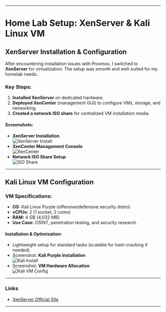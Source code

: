
---

# **Home Lab Setup: XenServer & Kali Linux VM**  

## **XenServer Installation & Configuration**  
After encountering installation issues with Proxmox, I switched to **XenServer** for virtualization. The setup was smooth and well-suited for my homelab needs.  

### **Key Steps:**  
1. **Installed XenServer** on dedicated hardware.  
2. **Deployed XenCenter** (management GUI) to configure VMs, storage, and networking.  
3. **Created a network ISO share** for centralized VM installation media.  

#### **Screenshots:**  
- **XenServer Installation**  
  ![XenServer Install](https://github.com/user-attachments/assets/074b5c85-d473-4905-b9e4-a3d968464bbb)  
- **XenCenter Management Console**  
  ![XenCenter](https://github.com/user-attachments/assets/9a4e8029-8b4d-45b8-a8cf-213d48b4abb5)  
- **Network ISO Share Setup**  
  ![ISO Share](https://github.com/user-attachments/assets/13567fc4-7cfa-4660-a09c-9c9d5d33a8e2)  

---

## **Kali Linux VM Configuration**  
### **VM Specifications:**  
- **OS:** Kali Linux Purple (offensive/defensive security distro)  
- **vCPUs:** 2 (1 socket, 2 cores)  
- **RAM:** 4 GB (4,032 MB)  
- **Use Case:** OSINT, penetration testing, and security research.  

#### **Installation & Optimization:**  
- Lightweight setup for standard tasks (scalable for hash cracking if needed).  
- Screenshot: **Kali Purple Installation**  
  ![Kali Install](https://github.com/user-attachments/assets/87c60d56-1d41-452a-867d-1a1744f95b3e)  
- Screenshot: **VM Hardware Allocation**  
  ![Kali VM Config](https://github.com/user-attachments/assets/7c31b9fd-e496-412f-96e7-61240f5a6f69)  

---

### **Links**  
- [XenServer Official Site](https://www.xenserver.com)  

---
